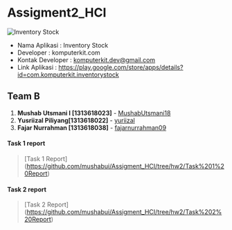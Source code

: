 # Assigment2_HCI

![Inventory Stock](https://user-images.githubusercontent.com/62864891/95829628-ac14d500-0d60-11eb-8c81-0a9bfcc4a482.png)

- Nama Aplikasi : Inventory Stock
- Developer : komputerkit.com
- Kontak Developer : komputerkit.dev@gmail.com
- Link Aplikasi : https://play.google.com/store/apps/details?id=com.komputerkit.inventorystock

## Team B
1. **Mushab Utsmani I [1313618023]** - [MushabUtsmani18](https://github.com/MushabUtsmani18)
2. **Yusriizal Piliyang[1313618022]** - [yuriizal](https://github.com/yusriizal)
3. **Fajar Nurrahman [1313618038]** - [fajarnurrahman09](https://github.com/fajarnurrahman09)

#### Task 1 report
> [Task 1 Report] (https://github.com/mushabui/Assigment_HCI/tree/hw2/Task%201%20Report)
#### Task 2 report
> [Task 2 Report] (https://github.com/mushabui/Assigment_HCI/tree/hw2/Task%202%20Report)
